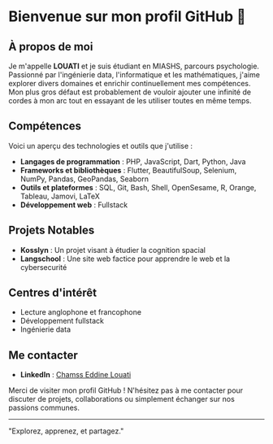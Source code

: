 # Bienvenue sur mon profil GitHub 👋

## À propos de moi

Je m'appelle **LOUATI** et je suis étudiant en MIASHS, parcours psychologie. Passionné par l'ingénierie data, l'informatique et les mathématiques, j'aime explorer divers domaines et enrichir continuellement mes compétences. Mon plus gros défaut est probablement de vouloir ajouter une infinité de cordes à mon arc tout en essayant de les utiliser toutes en même temps.

## Compétences

Voici un aperçu des technologies et outils que j'utilise :

- **Langages de programmation** : PHP, JavaScript, Dart, Python, Java
- **Frameworks et bibliothèques** : Flutter, BeautifulSoup, Selenium, NumPy, Pandas, GeoPandas, Seaborn
- **Outils et plateformes** : SQL, Git, Bash, Shell, OpenSesame, R, Orange, Tableau, Jamovi, LaTeX
- **Développement web** : Fullstack

## Projets Notables

- **Kosslyn** : Un projet visant à étudier la cognition spacial
- **Langschool** : Une site web factice pour apprendre le web et la cybersecurité

## Centres d'intérêt

- Lecture anglophone et francophone
- Développement fullstack
- Ingénierie data

## Me contacter

- **LinkedIn** : [Chamss Eddine Louati](https://www.linkedin.com/in/chamss-eddine-louati-50a4992a0?utm_source=share&utm_campaign=share_via&utm_content=profile&utm_medium=ios_app)

Merci de visiter mon profil GitHub ! N'hésitez pas à me contacter pour discuter de projets, collaborations ou simplement échanger sur nos passions communes.

---

"Explorez, apprenez, et partagez."


